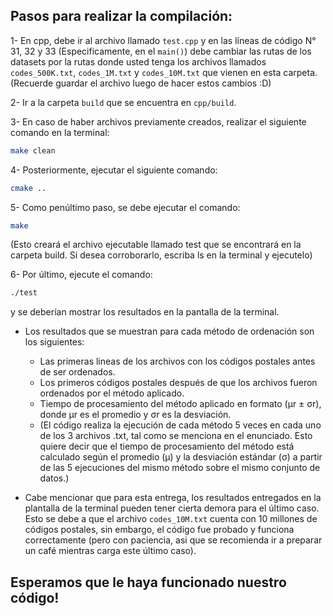 ## Pasos para realizar la compilación:

1- En cpp, debe ir al archivo llamado `test.cpp` y en las líneas de código N° 31, 32 y 33 (Especificamente, en el `main()`) debe cambiar las rutas de los datasets por la rutas donde usted tenga los 
archivos llamados `codes_500K.txt`, `codes_1M.txt` y `codes_10M.txt` que vienen en esta carpeta. (Recuerde guardar el archivo luego de hacer estos cambios :D)

2- Ir a la carpeta `build` que se encuentra en `cpp/build`.

3- En caso de haber archivos previamente creados, realizar el siguiente comando en la terminal: 
```bash
make clean
```

4- Posteriormente, ejecutar el siguiente comando: 
```bash
cmake ..
```

5- Como penúltimo paso, se debe ejecutar el comando: 
```bash
make
```
(Esto creará el archivo ejecutable llamado test que se encontrará en la carpeta build. Si desea corroborarlo, escriba ls en la terminal y ejecutelo)

6- Por último, ejecute el comando: 
```bash
./test
```
y se deberían mostrar los resultados en la pantalla de la terminal.

- Los resultados que se muestran para cada método de ordenación son los siguientes:
  - Las primeras lineas de los archivos con los códigos postales antes de ser ordenados.
  - Los primeros códigos postales después de que los archivos fueron ordenados por el método aplicado.
  - Tiempo de procesamiento del método aplicado en formato (μr ± σr), donde μr es el promedio y σr es la desviación.
  - (El código realiza la ejecución de cada método 5 veces en cada uno de los 3 archivos .txt, tal como se menciona en el enunciado. Esto quiere decir que el tiempo de procesamiento del método está calculado según el promedio (μ) y la desviación estándar (σ) a partir de las 5 ejecuciones del mismo método sobre el mismo conjunto de datos.)

- Cabe mencionar que para esta entrega, los resultados entregados en la plantalla de la terminal pueden tener cierta demora para el último caso. Esto se debe a que el archivo `codes_10M.txt` cuenta con 10 millones de códigos postales, sin embargo, el código fue probado y funciona correctamente (pero con paciencia, asi que se recomienda ir a preparar un café mientras carga este último caso).

## Esperamos que le haya funcionado nuestro código!
